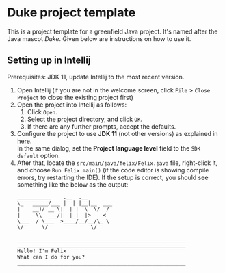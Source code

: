 # Duke project template

This is a project template for a greenfield Java project. It's named after the Java mascot _Duke_. Given below are instructions on how to use it.

## Setting up in Intellij

Prerequisites: JDK 11, update Intellij to the most recent version.

1. Open Intellij (if you are not in the welcome screen, click `File` > `Close Project` to close the existing project first)
1. Open the project into Intellij as follows:
   1. Click `Open`.
   1. Select the project directory, and click `OK`.
   1. If there are any further prompts, accept the defaults.
1. Configure the project to use **JDK 11** (not other versions) as explained in [here](https://www.jetbrains.com/help/idea/sdk.html#set-up-jdk).<br>
   In the same dialog, set the **Project language level** field to the `SDK default` option.
3. After that, locate the `src/main/java/felix/Felix.java` file, right-click it, and choose `Run Felix.main()` (if the code editor is showing compile errors, try restarting the IDE). If the setup is correct, you should see something like the below as the output:
   ```
   ___________    .__  .__        
   \_   _____/___ |  | |__|__  ___
   |    __)/ __ \|  | |  \  \/  /
   |     \\  ___/|  |_|  |>    <  
   \___  / \___  >____/__/__/\_ \
   \/      \/              \/

   _______________________________________________________
   _______________________________________________________
   Hello! I'm Felix
   What can I do for you?
   _______________________________________________________
   ```
